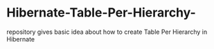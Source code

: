 # Hibernate-Table-Per-Hierarchy-
repository gives basic idea about how to create Table Per Hierarchy  in Hibernate 
